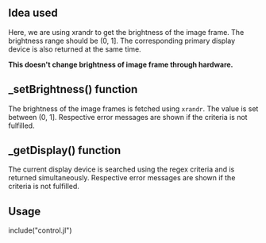 ## Idea used

Here, we are using xrandr to get the brightness of the image frame. The brightness range should be (0, 1]. The corresponding primary display device is also returned at the same time.

**This doesn't change brightness of image frame through hardware.**

## _setBrightness() function

The brightness of the image frames is fetched using ``xrandr``. The value is set between (0, 1]. Respective error messages are shown if the criteria is not fulfilled.

## _getDisplay() function

The current display device is searched using the regex criteria and is returned simultaneously. Respective error messages are shown if the criteria is not fulfilled.

## Usage
include("control.jl")
